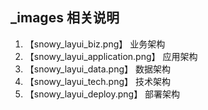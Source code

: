 ## _images 相关说明

1. 【snowy_layui_biz.png】          业务架构
2. 【snowy_layui_application.png】  应用架构
3. 【snowy_layui_data.png】         数据架构
4. 【snowy_layui_tech.png】         技术架构
5. 【snowy_layui_deploy.png】       部署架构

